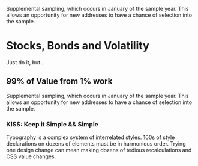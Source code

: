 Supplemental sampling, which occurs in January of the sample year. This allows an opportunity for new addresses to have a chance of selection into the sample. 

# Stocks, Bonds and Volatility

Just do it, but...

## 99% of  Value from 1% work

Supplemental sampling, which occurs in January of the sample year. This allows an opportunity for new addresses to have a chance of selection into the sample. 

### KISS: Keep it Simple && Simple

Typography is a complex system of interrelated styles. 100s of style declarations on dozens of elements must be in harmonious order. Trying one design change can mean making dozens of tedious recalculations and CSS value changes. 

